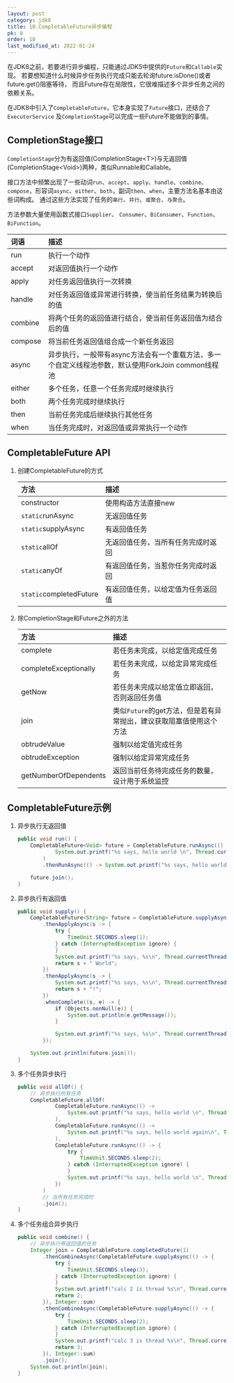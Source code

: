 ```yaml
---
layout: post
category: jdk8
title: 10.CompletableFuture异步编程
pk: 8
order: 10
last_modified_at: 2022-01-24
---
```


在JDK8之前，若要进行异步编程，只能通过JDK5中提供的`Future`和`Callable`实现。
若要想知道什么时候异步任务执行完成只能去轮询future.isDone()或者future.get()阻塞等待，
而且Future存在局限性，它很难描述多个异步任务之间的依赖关系。

在JDK8中引入了`CompletableFuture`，它本身实现了`Future`接口，还结合了`ExecutorService`
及`CompletionStage`可以完成一些Future不能做到的事情。

## CompletionStage接口
`CompletionStage`分为有返回值(CompletionStage&lt;T>)与无返回值(CompletionStage&lt;Void>)两种，类似Runnable和Callable。

接口方法中频繁出现了一些动词`run`、`accept`、`apply`、`handle`、`combine`、
`compose`，形容词`async`、`either`、`both`，副词`then`、`when`，主要方法名基本由这些词构成。
通过这些方法实现了任务的`串行`、`并行`、`或聚合`、`与聚合`。

方法参数大量使用函数式接口`Supplier`、 `Consumer`、`BiConsumer`、`Function`、`BiFunction`。

|词语|描述
|:---|:---|
|run|执行一个动作|
|accept|对返回值执行一个动作|
|apply|对任务返回值执行一次转换|
|handle|对任务返回值或异常进行转换，使当前任务结果为转换后的值|
|combine|将两个任务的返回值进行结合，使当前任务返回值为结合后的值|
|compose|将当前任务返回值组合成一个新任务返回|
|async|异步执行，一般带有async方法会有一个重载方法，多一个自定义线程池参数，默认使用ForkJoin common线程池|
|either|多个任务，任意一个任务完成时继续执行|
|both|两个任务完成时继续执行|
|then|当前任务完成后继续执行其他任务|
|when|当任务完成时，对返回值或异常执行一个动作|

## CompletableFuture API

1. 创建CompletableFuture的方式
    
    |方法|描述
    |:---|:---|
    |constructor|使用构造方法直接new|
    |`static`runAsync|无返回值任务|
    |`static`supplyAsync|有返回值任务|
    |`static`allOf|无返回值任务，当所有任务完成时返回|
    |`static`anyOf|有返回值任务，当惹你任务完成时返回|
    |`static`completedFuture|有返回值任务，以给定值为任务返回值|

2. 除CompletionStage和Future之外的方法

    |方法|描述|
    |:---|:---|
    |complete|若任务未完成，以给定值完成任务|
    |completeExceptionally|若任务未完成，以给定异常完成任务|
    |getNow|若任务未完成以给定值立即返回，否则返回任务值|
    |join|类似`Future`的get方法，但是若有异常抛出，建议获取阻塞值使用这个方法|
    |obtrudeValue|强制以给定值完成任务|
    |obtrudeException|强制以给定异常完成任务|
    |getNumberOfDependents|返回当前任务待完成任务的数量，设计用于系统监控|

## CompletableFuture示例

1. 异步执行无返回值
    ```java
    public void run() {
        CompletableFuture<Void> future = CompletableFuture.runAsync(() ->
                System.out.printf("%s says, hello world \n", Thread.currentThread().getName())
            )
            .thenRunAsync(() -> System.out.printf("%s says, hello world again\n", Thread.currentThread().getName()));

        future.join();
    }
    ```
2. 异步执行有返回值
    ```java
    public void supply() {
        CompletableFuture<String> future = CompletableFuture.supplyAsync(() -> "Hello")
            .thenApplyAsync(s -> {
                try {
                    TimeUnit.SECONDS.sleep(1);
                } catch (InterruptedException ignore) {
                }
                System.out.printf("%s says, %s\n", Thread.currentThread().getName(), s);
                return s + " World";
            })
            .thenApplyAsync(s -> {
                System.out.printf("%s says, %s\n", Thread.currentThread().getName(), s);
                return s + "!";
            })
            .whenComplete((s, e) -> {
                if (Objects.nonNull(e)) {
                    System.out.println(e.getMessage());
                }

                System.out.printf("%s says, %s\n", Thread.currentThread().getName(), s);
            });

        System.out.println(future.join());
    }
    ```
3. 多个任务异步执行
    ```java
    public void allOf() {
        // 异步执行所有任务
        CompletableFuture.allOf(
                CompletableFuture.runAsync(() ->
                    System.out.printf("%s says, hello world \n", Thread.currentThread().getName())
                ),
                CompletableFuture.runAsync(() ->
                    System.out.printf("%s says, hello world again\n", Thread.currentThread().getName())
                ),
                CompletableFuture.runAsync(() -> {
                    try {
                        TimeUnit.SECONDS.sleep(2);
                    } catch (InterruptedException ignore) {
                    }
                    System.out.printf("%s says, hello world \n", Thread.currentThread().getName());
                })
            )
            // 当所有任务完成时
            .join();
    }
    ```
4. 多个任务组合异步执行
    ```java
    public void combine() {
        // 异步执行带返回值的任务
        Integer join = CompletableFuture.completedFuture(1)
            .thenCombineAsync(CompletableFuture.supplyAsync(() -> {
                try {
                    TimeUnit.SECONDS.sleep(3);
                } catch (InterruptedException ignore) {
                }
                System.out.printf("calc 2 is thread %s\n", Thread.currentThread().getName());
                return 2;
            }), Integer::sum)
            .thenCombineAsync(CompletableFuture.supplyAsync(() -> {
                try {
                    TimeUnit.SECONDS.sleep(2);
                } catch (InterruptedException ignore) {
                }
                System.out.printf("calc 3 is thread %s\n", Thread.currentThread().getName());
                return 3;
            }), Integer::sum)
            .join();
        System.out.println(join);
    }
    ```